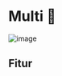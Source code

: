 # **Multi 🚧**

![image](https://github.com/trigaten/Learn_Prompting/assets/4091265/f69391ec-0bae-4ad0-bde6-f74508cd1336)

## Fitur
